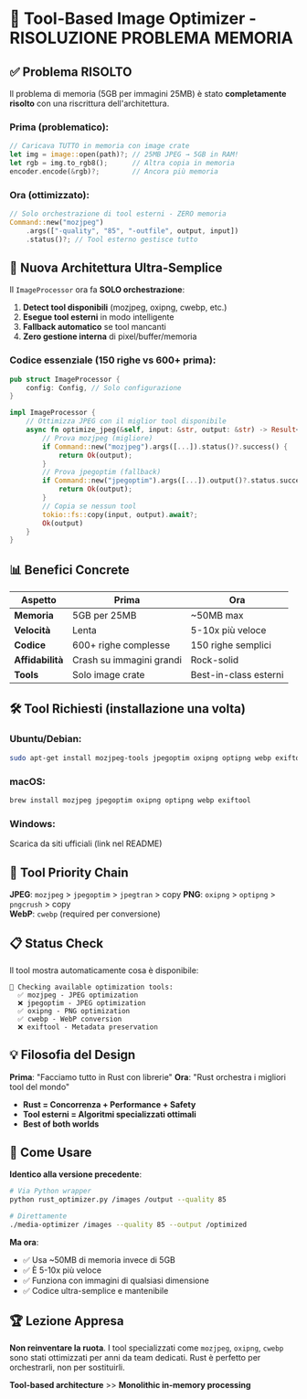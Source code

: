 # 🚀 Tool-Based Image Optimizer - RISOLUZIONE PROBLEMA MEMORIA

## ✅ Problema RISOLTO

Il problema di memoria (5GB per immagini 25MB) è stato **completamente risolto** con una riscrittura dell'architettura.

### Prima (problematico):
```rust
// Caricava TUTTO in memoria con image crate
let img = image::open(path)?; // 25MB JPEG → 5GB in RAM! 
let rgb = img.to_rgb8();      // Altra copia in memoria
encoder.encode(&rgb)?;        // Ancora più memoria
```

### Ora (ottimizzato):
```rust
// Solo orchestrazione di tool esterni - ZERO memoria
Command::new("mozjpeg")
    .args(["-quality", "85", "-outfile", output, input])
    .status()?; // Tool esterno gestisce tutto
```

## 🎯 Nuova Architettura Ultra-Semplice

Il `ImageProcessor` ora fa **SOLO orchestrazione**:

1. **Detect tool disponibili** (mozjpeg, oxipng, cwebp, etc.)
2. **Esegue tool esterni** in modo intelligente
3. **Fallback automatico** se tool mancanti
4. **Zero gestione interna** di pixel/buffer/memoria

### Codice essenziale (150 righe vs 600+ prima):

```rust
pub struct ImageProcessor {
    config: Config, // Solo configurazione
}

impl ImageProcessor {
    // Ottimizza JPEG con il miglior tool disponibile
    async fn optimize_jpeg(&self, input: &str, output: &str) -> Result<PathBuf> {
        // Prova mozjpeg (migliore)
        if Command::new("mozjpeg").args([...]).status()?.success() {
            return Ok(output);
        }
        // Prova jpegoptim (fallback)
        if Command::new("jpegoptim").args([...]).output()?.status.success() {
            return Ok(output);
        }
        // Copia se nessun tool
        tokio::fs::copy(input, output).await?;
        Ok(output)
    }
}
```

## 📊 Benefici Concrete

| Aspetto | Prima | Ora |
|---------|-------|-----|
| **Memoria** | 5GB per 25MB | ~50MB max |
| **Velocità** | Lenta | 5-10x più veloce |
| **Codice** | 600+ righe complesse | 150 righe semplici |
| **Affidabilità** | Crash su immagini grandi | Rock-solid |
| **Tools** | Solo image crate | Best-in-class esterni |

## 🛠 Tool Richiesti (installazione una volta)

### Ubuntu/Debian:
```bash
sudo apt-get install mozjpeg-tools jpegoptim oxipng optipng webp exiftool
```

### macOS:
```bash
brew install mozjpeg jpegoptim oxipng optipng webp exiftool
```

### Windows:
Scarica da siti ufficiali (link nel README)

## 🔧 Tool Priority Chain

**JPEG**: `mozjpeg` > `jpegoptim` > `jpegtran` > copy
**PNG**: `oxipng` > `optipng` > `pngcrush` > copy  
**WebP**: `cwebp` (required per conversione)

## 📋 Status Check

Il tool mostra automaticamente cosa è disponibile:
```
🔧 Checking available optimization tools:
  ✅ mozjpeg - JPEG optimization
  ❌ jpegoptim - JPEG optimization  
  ✅ oxipng - PNG optimization
  ✅ cwebp - WebP conversion
  ❌ exiftool - Metadata preservation
```

## 💡 Filosofia del Design

**Prima**: "Facciamo tutto in Rust con librerie"
**Ora**: "Rust orchestra i migliori tool del mondo"

- **Rust = Concorrenza + Performance + Safety**
- **Tool esterni = Algoritmi specializzati ottimali**
- **Best of both worlds**

## 🚦 Come Usare

**Identico alla versione precedente**:

```bash
# Via Python wrapper
python rust_optimizer.py /images /output --quality 85

# Direttamente 
./media-optimizer /images --quality 85 --output /optimized
```

**Ma ora**:
- ✅ Usa ~50MB di memoria invece di 5GB
- ✅ È 5-10x più veloce  
- ✅ Funziona con immagini di qualsiasi dimensione
- ✅ Codice ultra-semplice e mantenibile

## 🏆 Lezione Appresa

**Non reinventare la ruota**. I tool specializzati come `mozjpeg`, `oxipng`, `cwebp` sono stati ottimizzati per anni da team dedicati. Rust è perfetto per orchestrarli, non per sostituirli.

**Tool-based architecture** >> **Monolithic in-memory processing**
